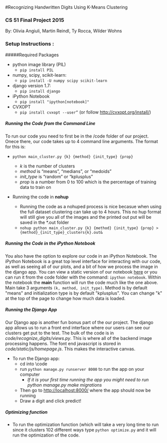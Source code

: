#Recognizing Handwritten Digits Using K-Means Clustering
### CS 51 Final Project 2015
By: Olivia Angiuli, Martin Reindl, Ty Rocca, Wilder Wohns

### Setup Instructions :

#####Required Packages
+ python image library (PIL)
    - ` pip install PIL `
+ numpy, scipy, scikit-learn:
    - `pip install -U numpy scipy scikit-learn `
+ django version 1.7:
    - ` pip install django `
+ iPython Notebook
    - `pip install "ipython[notebook]"`
+ CVXOPT
    - `pip install cvxopt --user”` (or follow http://cvxopt.org/install/)
    
##### Running the Code from the Command Line

To run our code you need to first be in the /code folder of our project. Onece there, our code takes up to 4 command line arguments. The format for this is:

* `python main_cluster.py {k} {method} {init_type} {prop} `
    - *k* is the number of clusters
    - *method* is “means”, “medians”, or “medoids”
    - *init_type* is “random” or “kplusplus”
    - *prop* is a number from 0 to 100 which is the percentage of training data to train on
   
* Running the code in **nohup**
    - Running the code as a nohuped process is nice becasue when using the full dataset clustering can take up to 4 hours. This no hup format will still give you all of the images and the printed out put will be saved in the \*.out folder
    - `nohup python main_cluster.py {k} {method} {init_type} {prop} > {method}_{init_type}_clusters{k}.out&`

##### Running the Code in the iPython Notebook

You also have the option to explore our code in an iPython Notebook. The iPython Notebook is a great top level interface for interacting with our code, as well as seeing all of our plots, and a bit of how we process the image in the django app. You can view a static version of our notebook [here](http://nbviewer.ipython.org/github/crimson16/cs51-final-project/blob/master/code/cs51_notebook.ipynb) or you can run it from the code folder with the command: `ipython notebook`. Within the notebook the **main** function will run the code much like the one above. Main take 3 arguments `(k, method, init_type)`. Method is by default "means" and initialization type is by default "kplusplus". You can change "k" at the top of the page to change how much data is loaded.

##### Running the Django App

Our Django app is another fun bonus part of the our project. The django app allows us to run a front end interface where our users can see our clusters get put to the test. The bulk of the code is in *code/recognize_digits/views.py*. This is where all of the backend image processing happens. The font end javascript is stored in *code/static/js/homepage.js*. This makes the interactive canvas.

* To run the Django app:
    - cd into \code
    - run ` python manage.py runserver 8000 ` to run the app on your computer
        + *If it is your first time running the app you might need to run python manage.py make migrations*
    - Then go to [http://localhost:8000/](http://localhost:8000/) where the app should now be running
    - Draw a digit and click predict!
    
##### Optimizing function
* To run the optimization function (which will take a very long time to run since it clusters 102 different ways type ``python optimize.py`` and it will run the optimization of the code.
        
    

